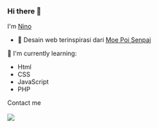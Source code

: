 ﻿### Hi there 👋

I'm [Nino](https://hazaku-rei.pages.dev)
- 🔭 Desain web terinspirasi dari [Moe Poi Senpai](https://github.com/moepoi)


:page_with_curl: I'm currently learning:
- Html
- CSS
- JavaScript
- PHP

Contact me
<br><br>
[<img src="https://img.shields.io/badge/Telegram-%40Nink-blue">](https://t.me/Nino_chann)

